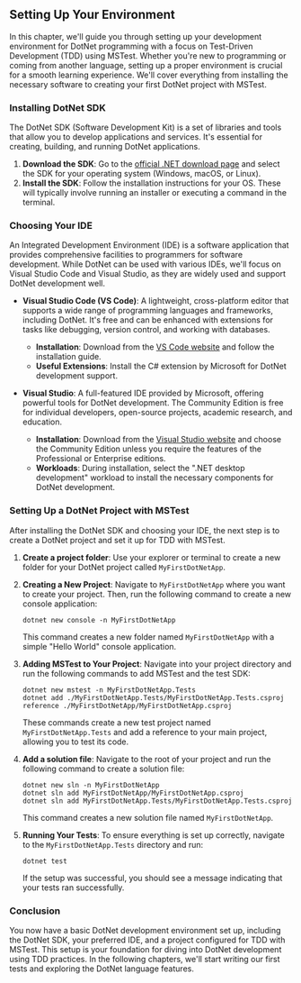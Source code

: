 ## Setting Up Your Environment

In this chapter, we'll guide you through setting up your development environment for DotNet programming with a focus on Test-Driven Development (TDD) using MSTest. Whether you're new to programming or coming from another language, setting up a proper environment is crucial for a smooth learning experience. We'll cover everything from installing the necessary software to creating your first DotNet project with MSTest.

### Installing DotNet SDK

The DotNet SDK (Software Development Kit) is a set of libraries and tools that allow you to develop applications and services. It's essential for creating, building, and running DotNet applications.

1. **Download the SDK**: Go to the [official .NET download page](https://dotnet.microsoft.com/download) and select the SDK for your operating system (Windows, macOS, or Linux).
2. **Install the SDK**: Follow the installation instructions for your OS. These will typically involve running an installer or executing a command in the terminal.

### Choosing Your IDE

An Integrated Development Environment (IDE) is a software application that provides comprehensive facilities to programmers for software development. While DotNet can be used with various IDEs, we'll focus on Visual Studio Code and Visual Studio, as they are widely used and support DotNet development well.

- **Visual Studio Code (VS Code)**: A lightweight, cross-platform editor that supports a wide range of programming languages and frameworks, including DotNet. It's free and can be enhanced with extensions for tasks like debugging, version control, and working with databases.

  - **Installation**: Download from the [VS Code website](https://code.visualstudio.com/) and follow the installation guide.
  - **Useful Extensions**: Install the C# extension by Microsoft for DotNet development support.

- **Visual Studio**: A full-featured IDE provided by Microsoft, offering powerful tools for DotNet development. The Community Edition is free for individual developers, open-source projects, academic research, and education.
  - **Installation**: Download from the [Visual Studio website](https://visualstudio.microsoft.com/) and choose the Community Edition unless you require the features of the Professional or Enterprise editions.
  - **Workloads**: During installation, select the ".NET desktop development" workload to install the necessary components for DotNet development.

### Setting Up a DotNet Project with MSTest

After installing the DotNet SDK and choosing your IDE, the next step is to create a DotNet project and set it up for TDD with MSTest.

1. **Create a project folder**: Use your explorer or terminal to create a new folder for your DotNet project called `MyFirstDotNetApp`.

2. **Creating a New Project**: Navigate to `MyFirstDotNetApp` where you want to create your project. Then, run the following command to create a new console application:

   ```
   dotnet new console -n MyFirstDotNetApp
   ```

   This command creates a new folder named `MyFirstDotNetApp` with a simple "Hello World" console application.

3. **Adding MSTest to Your Project**: Navigate into your project directory and run the following commands to add MSTest and the test SDK:

   ```
   dotnet new mstest -n MyFirstDotNetApp.Tests
   dotnet add ./MyFirstDotNetApp.Tests/MyFirstDotNetApp.Tests.csproj reference ./MyFirstDotNetApp/MyFirstDotNetApp.csproj
   ```

   These commands create a new test project named `MyFirstDotNetApp.Tests` and add a reference to your main project, allowing you to test its code.

4. **Add a solution file**: Navigate to the root of your project and run the following command to create a solution file:

   ```
   dotnet new sln -n MyFirstDotNetApp
   dotnet sln add MyFirstDotNetApp/MyFirstDotNetApp.csproj
   dotnet sln add MyFirstDotNetApp.Tests/MyFirstDotNetApp.Tests.csproj
   ```

   This command creates a new solution file named `MyFirstDotNetApp`.

5. **Running Your Tests**: To ensure everything is set up correctly, navigate to the `MyFirstDotNetApp.Tests` directory and run:
   ```
   dotnet test
   ```
   If the setup was successful, you should see a message indicating that your tests ran successfully.

### Conclusion

You now have a basic DotNet development environment set up, including the DotNet SDK, your preferred IDE, and a project configured for TDD with MSTest. This setup is your foundation for diving into DotNet development using TDD practices. In the following chapters, we'll start writing our first tests and exploring the DotNet language features.
